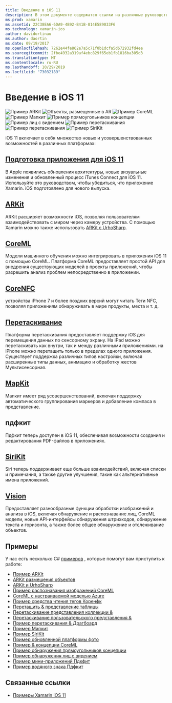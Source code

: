 ```yaml
---
title: Введение в iOS 11
description: В этом документе содержатся ссылки на различные руководства, в которых описываются функции iOS 11, включая ARKit, CoreML, Мапкит, Пдфкит, SiriKit, концепцию инфраструктуры и многое другое.
ms.prod: xamarin
ms.assetid: 22C38EA6-6DA9-4B92-B41B-814E589033F6
ms.technology: xamarin-ios
author: davidortinau
ms.author: daortin
ms.date: 09/19/2017
ms.openlocfilehash: 7262e44fe862e7a5c71f0b1dcfa5d672932fd4ee
ms.sourcegitcommit: 2fbe4932a319af4ebc829f65eb1fb1816ba305d3
ms.translationtype: MT
ms.contentlocale: ru-RU
ms.lasthandoff: 10/29/2019
ms.locfileid: "73032189"
---
```

# <a name="introduction-to-ios-11"></a>Введение в iOS 11

![Пример ARKit](images/arkit.png) ![Объекты, размещенные в AR](images/arkit2.png) ![Пример CoreML](images/coreml.png) ![Пример Мапкит](images/mapkit.png) ![Пример прямоугольников концепции](images/vision1.png) ![Пример лиц с видением](images/vision2.png) ![Пример перетаскивания](images/drag-drop.png) ![Пример перетаскивания](images/drag-drop2.png) ![Пример SiriKit](images/sirikit.png)

iOS 11 включает в себя множество новых и усовершенствованных возможностей в различных платформах:

## <a name="preparing-your-app-for-ios-11updating-your-appindexmd"></a>[Подготовка приложения для iOS 11](updating-your-app/index.md)

В Apple появились обновления архитектуры, новые визуальные изменения и обновленный процесс iTunes Connect для iOS 11. Используйте это руководством, чтобы убедиться, что приложение Xamarin. iOS подготовлено для нового выпуска.

## <a name="arkitarkitindexmd"></a>[ARKit](arkit/index.md)

ARKit расширяет возможности iOS, позволяя пользователям взаимодействовать с миром через камеру устройства.
С помощью Xamarin можно также использовать [ARKit с UrhoSharp](arkit/urhosharp.md).

## <a name="coremlcoremlmd"></a>[CoreML](coreml.md)

Модели машинного обучения можно интегрировать в приложения iOS 11 с помощью CoreML. Платформа CoreML предоставляет простой API для внедрения существующих моделей в проекты приложений, чтобы разрешить анализ проблем непосредственно в приложении.

## <a name="corenfccorenfcmd"></a>[CoreNFC](corenfc.md)

устройства iPhone 7 и более поздних версий могут читать Теги NFC, позволяя приложениям обнаруживать в мире продукты, места и т. д.

## <a name="drag-and-dropdrag-and-dropmd"></a>[Перетаскивание](drag-and-drop.md)

Платформа перетаскивания предоставляет поддержку iOS для перемещения данных по сенсорному экрану. На iPad можно перетаскивать как внутри, так и между различными приложениями. на iPhone можно перетащить только в пределах одного приложения. Существует поддержка различных типов настройки, включая расширенные типы данных, анимацию и обработку жестов Мультисенсорная.

## <a name="mapkitmapkitmd"></a>[MapKit](mapkit.md)

Мапкит имеет ряд усовершенствований, включая поддержку автоматического группирования маркеров и добавление компаса в представление.

## <a name="pdfkit"></a>пдфкит

Пдфкит теперь доступен в iOS 11, обеспечивая возможности создания и редактирования PDF-файлов в приложениях.

## <a name="sirikitsirikitmd"></a>[SiriKit](sirikit.md)

Siri теперь поддерживает еще больше взаимодействий, включая списки и примечания, а также другие улучшения, такие как альтернативные имена приложений.

## <a name="visionvisionmd"></a>[Vision](vision.md)

Предоставляет разнообразные функции обработки изображений и анализа в iOS, включая обнаружение и распознавание лиц, CoreML модели, новые API-интерфейсы обнаружения штрихкодов, обнаружение текста и горизонта, а также более общее обнаружение и отслеживание объектов.

## <a name="samples"></a>Примеры

У нас есть несколько C# [примеров](https://docs.microsoft.com/samples/browse/?products=xamarin&term=Xamarin.iOS+iOS11) , которые помогут вам приступить к работе:

- [Пример ARKit](https://docs.microsoft.com/samples/xamarin/ios-samples/ios11-arkitsample)
- [ARKit размещения объектов](https://docs.microsoft.com/samples/xamarin/ios-samples/ios11-arkitplacingobjects)
- [ARKit и UrhoSharp](arkit/urhosharp.md)
- [Пример распознавания изображений CoreML](https://docs.microsoft.com/samples/xamarin/ios-samples/ios11-coremlimagerecognition)
- [CoreML с настраиваемой моделью Azure](https://docs.microsoft.com/samples/xamarin/ios-samples/ios11-coremlazuremodel)
- [Пример средства чтения тегов Коренфк](https://docs.microsoft.com/samples/xamarin/ios-samples/ios11-nfctagreader)
- [Перетащить & представление таблицы](https://docs.microsoft.com/samples/xamarin/ios-samples/ios11-draganddroptableview)
- [Перетаскивание представления коллекции &](https://docs.microsoft.com/samples/xamarin/ios-samples/ios11-draganddropcollectionview)
- [Перетаскивание пользовательского представления &](https://docs.microsoft.com/samples/xamarin/ios-samples/ios11-draganddropcustomview)
- [Пример перетаскивания & Драгбоард](https://docs.microsoft.com/samples/xamarin/ios-samples/ios11-draganddropdragboard)
- [Пример Мапкит](https://docs.microsoft.com/samples/xamarin/ios-samples/ios11-mapkitsample)
- [Пример SiriKit](https://docs.microsoft.com/samples/xamarin/ios-samples/ios11-sirikitsample)
- [Пример обновленной платформы фото](https://docs.microsoft.com/samples/xamarin/ios-samples/ios11-samplephotoapp)
- [Пример & концепции CoreML](https://docs.microsoft.com/samples/xamarin/ios-samples/ios11-coremlvision)
- [Пример обнаружения прямоугольников концепции](https://docs.microsoft.com/samples/xamarin/ios-samples/ios11-visionrectangles/)
- [Пример обнаружения лиц с видением](https://docs.microsoft.com/samples/xamarin/ios-samples/ios11-visionfaces)
- [Пример мини-приложений Пдкфит](https://docs.microsoft.com/samples/xamarin/ios-samples/ios11-pdfannotationwidgetsadvanced)
- [Пример водяного знака Пдфкит](https://docs.microsoft.com/samples/xamarin/ios-samples/ios11-pdfdocumentwatermark)

## <a name="related-links"></a>Связанные ссылки

- [Примеры Xamarin iOS 11](https://docs.microsoft.com/samples/browse/?products=xamarin&term=Xamarin.iOS+iOS11)
